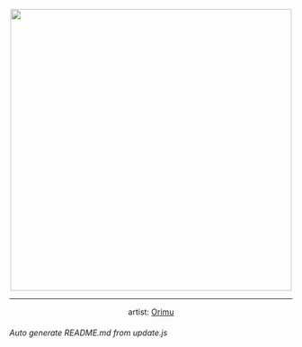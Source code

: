 
<p align="center">
  <img width="500" src="https://nekos.best/api/v2/neko/0529.png">
  <hr/>
  <center>
    artist: <a href="https://www.pixiv.net/en/artworks/92699624">Orimu</a>
  </center>
</p>


###### Auto generate README.md from update.js

